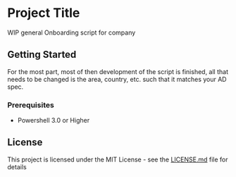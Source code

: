 # Project Title
WIP general Onboarding script for company 

## Getting Started

For the most part, most of then development of the script is finished, all that needs to be changed is the area, country, etc. such that 
it matches your AD spec.

### Prerequisites

- Powershell 3.0 or Higher

## License

This project is licensed under the MIT License - see the [LICENSE.md](LICENSE.md) file for details
